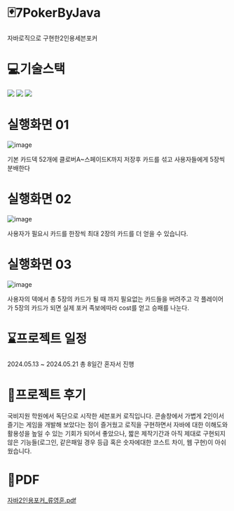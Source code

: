 # 🃏7PokerByJava
자바로직으로 구현한2인용세븐포커

# 💻기술스택
<div>
 <img src="https://img.shields.io/badge/Visual Studio Code-007ACC?style=flat-square&logo=Visual Studio Code&logoColor=white"/>
 <img src="https://img.shields.io/badge/java-007396?style=flat-square&logo=java&logoColor=white"/>
 <img src="https://img.shields.io/badge/eclipseide-2C2255?style=flat-square&logo=eclipseide&logoColor=white"/>
</div>

# 실행화면 01
![image](https://github.com/user-attachments/assets/777edfcd-ad0d-411c-b54a-24e90140ddeb)

 기본 카드덱 52개에 클로버A~스페이드K까지 저장후 카드를 섞고 사용자들에게 5장씩 분배한다

# 실행화면 02
![image](https://github.com/user-attachments/assets/d6606ea4-e98c-4cc8-8c94-c0d7debefb76)

사용자가 필요시 카드를 한장씩 최대 2장의 카드를 더 얻을 수 있습니다.

# 실행화면 03
![image](https://github.com/user-attachments/assets/4d2f7e6c-2bbc-4bce-ba89-edba65f7085c)

사용자의 덱에서 총 5장의 카드가 될 때 까지 필요없는 카드들을 버려주고 각 플레이어가 5장의 카드가 되면 실제 포커 족보에따라 cost를 얻고 승패를 나눈다.

# ⌛프로젝트 일정
2024.05.13 ~ 2024.05.21 총 8일간 혼자서 진행

# 📝프로젝트 후기
국비지원 학원에서 독단으로 시작한 세븐포커 로직입니다. 콘솔창에서 가볍게 2인이서 즐기는 게임을 개발해 보았다는 점이 즐거웠고
로직을 구현하면서 자바에 대한 이해도와 활용성을 높일 수 있는 기회가 되어서 좋았으나,
짧은 제작기간과 아직 제대로 구현되지 않은 기능들(로그인, 같은패일 경우 등급 혹은 숫자에대한 코스트 차이, 웹 구현)이 아쉬웠습니다.

# 📒PDF
[자바2인용포커_류영훈.pdf](https://github.com/user-attachments/files/17359611/2._.pdf)
